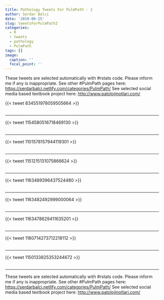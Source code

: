 ```yaml
---
title: Pathology Tweets For PulmPath - 2
author: Serdar Balci
date: '2019-08-25'
slug: tweetsForPulmPath2
categories:
  - R
  - tweets
  - pathology
  - PulmPath
tags: []
image:
  caption: ''
  focal_point: ''
---
```



These tweets are selected automatically with #rstats code. Please inform me if any is inappropriate.
See other #PulmPath pages here: https://serdarbalci.netlify.com/categories/PulmPath/ 
See selected social media based textbook project here: http://www.patolojinotlari.com/

{{< tweet 834551978059505664 >}}
<br>
<br>
<hr>
{{< tweet 1154580516718469130 >}}
<br>
<br>
<hr>
{{< tweet 1101578157944119301 >}}
<br>
<br>
<hr>
{{< tweet 1151215131075866624 >}}
<br>
<br>
<hr>
{{< tweet 1163489396437524480 >}}
<br>
<br>
<hr>
{{< tweet 1163482492999000064 >}}
<br>
<br>
<hr>
{{< tweet 1163478629411635201 >}}
<br>
<br>
<hr>
{{< tweet 1160714273712218112 >}}
<br>
<br>
<hr>
{{< tweet 1150133825353244672 >}}
<br>
<br>
<hr>


These tweets are selected automatically with #rstats code. Please inform me if any is inappropriate.
See other #PulmPath pages here: https://serdarbalci.netlify.com/categories/PulmPath/ 
See selected social media based textbook project here: http://www.patolojinotlari.com/
